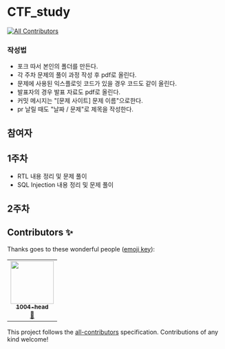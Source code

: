 # CTF_study
<!-- ALL-CONTRIBUTORS-BADGE:START - Do not remove or modify this section -->
[![All Contributors](https://img.shields.io/badge/all_contributors-1-orange.svg?style=flat-square)](#contributors-)
<!-- ALL-CONTRIBUTORS-BADGE:END -->
### 작성법
+ 포크 따서 본인의 폴더를 만든다.
+ 각 주차 문제의 풀이 과정 작성 후 pdf로 올린다.
+ 문제에 사용된 익스플로잇 코드가 있을 경우 코드도 같이 올린다.
+ 발표자의 경우 발표 자료도 pdf로 올린다.
+ 커밋 메시지는 "[문제 사이트] 문제 이름"으로한다.
+ pr 날릴 때도 "날짜 / 문제"로 제목을 작성한다.

## 참여자

## 1주차
* RTL 내용 정리 및 문제 풀이
* SQL Injection 내용 정리 및 문제 풀이

## 2주차

## Contributors ✨

Thanks goes to these wonderful people ([emoji key](https://allcontributors.org/docs/en/emoji-key)):

<!-- ALL-CONTRIBUTORS-LIST:START - Do not remove or modify this section -->
<!-- prettier-ignore-start -->
<!-- markdownlint-disable -->
<table>
  <tr>
    <td align="center"><a href="https://github.com/1004-head"><img src="https://avatars.githubusercontent.com/u/65378326?v=4?s=100" width="100px;" alt=""/><br /><sub><b>1004-head</b></sub></a><br /><a href="#design-1004-head" title="Design">🎨</a></td>
  </tr>
</table>

<!-- markdownlint-restore -->
<!-- prettier-ignore-end -->

<!-- ALL-CONTRIBUTORS-LIST:END -->

This project follows the [all-contributors](https://github.com/all-contributors/all-contributors) specification. Contributions of any kind welcome!